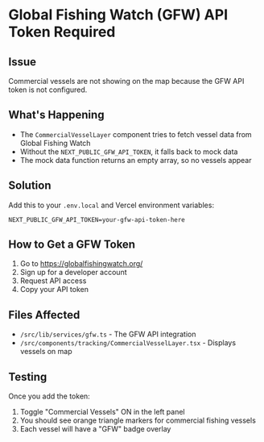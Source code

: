 # Global Fishing Watch (GFW) API Token Required

## Issue
Commercial vessels are not showing on the map because the GFW API token is not configured.

## What's Happening
- The `CommercialVesselLayer` component tries to fetch vessel data from Global Fishing Watch
- Without the `NEXT_PUBLIC_GFW_API_TOKEN`, it falls back to mock data
- The mock data function returns an empty array, so no vessels appear

## Solution
Add this to your `.env.local` and Vercel environment variables:
```
NEXT_PUBLIC_GFW_API_TOKEN=your-gfw-api-token-here
```

## How to Get a GFW Token
1. Go to https://globalfishingwatch.org/
2. Sign up for a developer account
3. Request API access
4. Copy your API token

## Files Affected
- `/src/lib/services/gfw.ts` - The GFW API integration
- `/src/components/tracking/CommercialVesselLayer.tsx` - Displays vessels on map

## Testing
Once you add the token:
1. Toggle "Commercial Vessels" ON in the left panel
2. You should see orange triangle markers for commercial fishing vessels
3. Each vessel will have a "GFW" badge overlay

